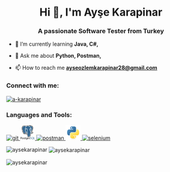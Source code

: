 <h1 align="center">Hi 👋, I'm Ayşe Karapinar</h1>
<h3 align="center">A passionate Software Tester from Turkey</h3>

- 🌱 I’m currently learning **Java, C#,**

- 💬 Ask me about **Python, Postman,**

- 📫 How to reach me **ayseozlemkarapinar28@gmail.com**

<h3 align="left">Connect with me:</h3>
<p align="left">
<a href="https://linkedin.com/in/a-karapinar" target="blank"><img align="center" src="https://raw.githubusercontent.com/rahuldkjain/github-profile-readme-generator/master/src/images/icons/Social/linked-in-alt.svg" alt="a-karapinar" height="30" width="40" /></a>
</p>

<h3 align="left">Languages and Tools:</h3>
<p align="left"> <a href="https://git-scm.com/" target="_blank" rel="noreferrer"> <img src="https://www.vectorlogo.zone/logos/git-scm/git-scm-icon.svg" alt="git" width="40" height="40"/> </a> <a href="https://www.postgresql.org" target="_blank" rel="noreferrer"> <img src="https://raw.githubusercontent.com/devicons/devicon/master/icons/postgresql/postgresql-original-wordmark.svg" alt="postgresql" width="40" height="40"/> </a> <a href="https://postman.com" target="_blank" rel="noreferrer"> <img src="https://www.vectorlogo.zone/logos/getpostman/getpostman-icon.svg" alt="postman" width="40" height="40"/> </a> <a href="https://www.python.org" target="_blank" rel="noreferrer"> <img src="https://raw.githubusercontent.com/devicons/devicon/master/icons/python/python-original.svg" alt="python" width="40" height="40"/> </a> <a href="https://www.selenium.dev" target="_blank" rel="noreferrer"> <img src="https://raw.githubusercontent.com/detain/svg-logos/780f25886640cef088af994181646db2f6b1a3f8/svg/selenium-logo.svg" alt="selenium" width="40" height="40"/> </a> </p>

<p><img align="left" src="https://github-readme-stats.vercel.app/api/top-langs?username=aysekarapinar&show_icons=true&locale=en&layout=compact" alt="aysekarapinar" /></p>

<p>&nbsp;<img align="center" src="https://github-readme-stats.vercel.app/api?username=aysekarapinar&show_icons=true&locale=en" alt="aysekarapinar" /></p>

<p><img align="center" src="https://github-readme-streak-stats.herokuapp.com/?user=aysekarapinar&" alt="aysekarapinar" /></p>
